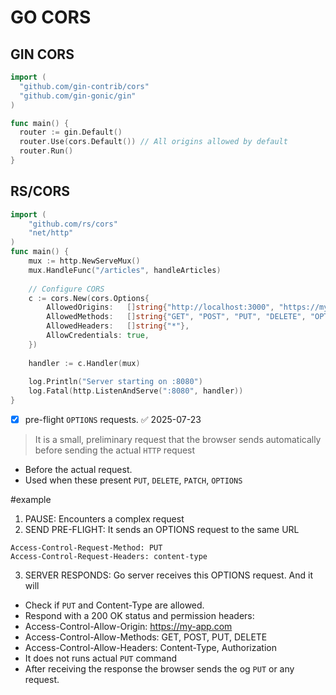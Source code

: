 # GO CORS


## GIN CORS
```go
import (
  "github.com/gin-contrib/cors"
  "github.com/gin-gonic/gin"
)

func main() {
  router := gin.Default()
  router.Use(cors.Default()) // All origins allowed by default
  router.Run()
}
```

## RS/CORS 
```go
import (
    "github.com/rs/cors"
    "net/http"
)
func main() {
    mux := http.NewServeMux()
    mux.HandleFunc("/articles", handleArticles)
    
    // Configure CORS
    c := cors.New(cors.Options{
        AllowedOrigins:   []string{"http://localhost:3000", "https://myapp.com"},
        AllowedMethods:   []string{"GET", "POST", "PUT", "DELETE", "OPTIONS"},
        AllowedHeaders:   []string{"*"},
        AllowCredentials: true,
    })
    
    handler := c.Handler(mux)
    
    log.Println("Server starting on :8080")
    log.Fatal(http.ListenAndServe(":8080", handler))
}
```

- [x] pre-flight `OPTIONS` requests. ✅ 2025-07-23

>  It is a small, preliminary request that the browser sends  automatically before sending the actual `HTTP` request
- Before the actual request. 
- Used when these present `PUT`, `DELETE`, `PATCH`, `OPTIONS`

#example 
1. PAUSE: Encounters a complex request 
2.  SEND PRE-FLIGHT:  It sends an OPTIONS request to the same URL

```
Access-Control-Request-Method: PUT
Access-Control-Request-Headers: content-type
```
3. SERVER RESPONDS: Go server receives this OPTIONS request. And it will 
  * Check if `PUT` and Content-Type are allowed.
  * Respond with a 200 OK status and permission headers:
  * Access-Control-Allow-Origin: https://my-app.com
  * Access-Control-Allow-Methods: GET, POST, PUT, DELETE
* Access-Control-Allow-Headers: Content-Type, Authorization
* It does not runs actual `PUT` command 
* After receiving the response the browser sends the og `PUT` or any request.